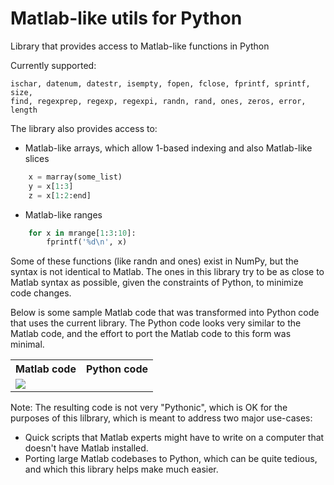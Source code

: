 # Matlab-like utils for Python
Library that provides access to Matlab-like functions in Python

Currently supported:

    ischar, datenum, datestr, isempty, fopen, fclose, fprintf, sprintf, size,
    find, regexprep, regexp, regexpi, randn, rand, ones, zeros, error, length

The library also provides access to:
* Matlab-like arrays, which allow 1-based indexing and also Matlab-like slices
```python
    x = marray(some_list)
    y = x[1:3]
    z = x[1:2:end]
```
* Matlab-like ranges
```python
    for x in mrange[1:3:10]:
        fprintf('%d\n', x)
```
Some of these functions (like randn and ones) exist in NumPy, but the syntax is not identical to Matlab. The ones in this library try to be as close to Matlab syntax as possible, given the constraints of Python, to minimize code changes.

Below is some sample Matlab code that was transformed into Python code that uses the current library. The Python code looks very similar to the Matlab code, and the effort to port the Matlab code to this form was minimal.
<table>
<tr><th>Matlab code</th><th>Python code</th></tr>
<tr><td colspan="2">
<img src="https://cloud.githubusercontent.com/assets/1019930/25139782/3c0b6ce8-2456-11e7-88a2-e9be395e306c.png">
 </td></tr>
</table>

Note: The resulting code is not very "Pythonic", which is OK for the purposes of this lilbrary, which is meant to address two major use-cases: 
   * Quick scripts that Matlab experts might have to write on a computer that doesn't have Matlab installed.
   * Porting large Matlab codebases to Python, which can be quite tedious, and which this library helps make much easier.




